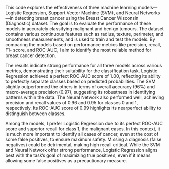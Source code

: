 This code explores the effectiveness of three machine learning models—Logistic Regression, Support Vector Machine (SVM), and Neural Networks—in detecting breast cancer using the Breast Cancer Wisconsin (Diagnostic) dataset. The goal is to evaluate the performance of these models in accurately classifying malignant and benign tumours. The dataset contains various continuous features such as radius, texture,
perimeter, and smoothness measurements, and is used to train and test the models. By comparing the models based on performance metrics like precision, recall, F1-
score, and ROC-AUC, I aim to identify the most reliable method for breast cancer detection.

The results indicate strong performance for all three models across various metrics,
demonstrating their suitability for the classification task. Logistic Regression achieved a
perfect ROC-AUC score of 1.00, reflecting its ability to perfectly separate classes based
on predicted probabilities.
The SVM slightly outperformed the others in terms of overall accuracy (96%) and
macro-average precision (0.97), suggesting its robustness in identifying patterns within
the data. The Neural Network also performed well, achieving precision and recall values of 0.96 and
0.95 for classes 0 and 1, respectively. Its ROC-AUC score of 0.99 highlights its nearperfect
ability to distinguish between classes.

Among the models, I prefer Logistic Regression due to its perfect ROC-AUC score and
superior recall for class 1, the malignant cases. In this context, it is much more
important to identify all cases of cancer, even at the cost of some false positives, to
ensure maximum safety. Missing a diagnosis (false negatives) could be detrimental,
making high recall critical. While the SVM and Neural Network offer strong
performance, Logistic Regression aligns best with the task’s goal of maximizing true
positives, even if it means allowing some false positives as a precautionary measure.

